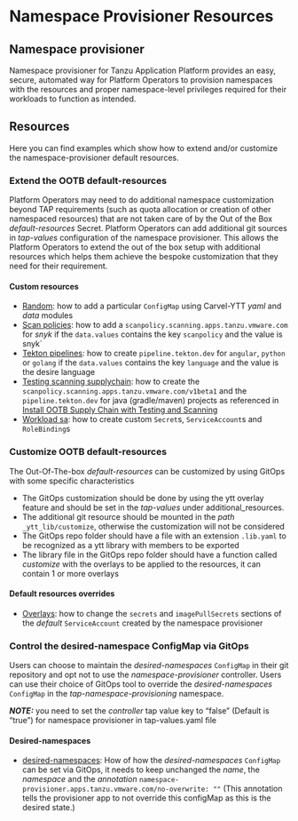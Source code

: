 # Namespace Provisioner Resources

## Namespace provisioner

Namespace provisioner for Tanzu Application Platform provides an easy, secure, automated way for Platform Operators to provision namespaces with the resources and proper namespace-level privileges required for their workloads to function as intended.


## Resources

Here you can find examples which show how to extend and/or customize the namespace-provisioner default resources.

### Extend the OOTB default-resources

Platform Operators may need to do additional namespace customization beyond TAP requirements (such as quota allocation or creation of other namespaced resources) that are not taken care of by the Out of the Box *default-resources* Secret. Platform Operators can add additional git sources in *tap-values* configuration of the namespace provisioner. This allows the Platform Operators to extend the out of the box setup with additional resources which helps them achieve the bespoke customization that they need for their requirement.

#### Custom resources

- [Random](./custom-resources/random/data-values-configmap.yaml):  how to add a particular `ConfigMap` using Carvel-YTT *yaml* and *data* modules
- [Scan policies](./custom-resources/scanpolicies/snyk-scanpolicies.yaml): how to add a `scanpolicy.scanning.apps.tanzu.vmware.com` for *snyk* if the `data.values` contains the key `scanpolicy` and the value is snyk`
- [Tekton pipelines](./custom-resources/tekton-pipelines): how to create `pipeline.tekton.dev` for `angular`, `python` or `golang` if the `data.values` contains the key `language` and the value is the desire language
- [Testing scanning supplychain](./custom-resources/testing-scanning-supplychain/tekton-pipeline-java.yaml): how to create the `scanpolicy.scanning.apps.tanzu.vmware.com/v1beta1` and the `pipeline.tekton.dev` for java (gradle/maven) projects as referenced in [Install OOTB Supply Chain with Testing and Scanning](https://docs.vmware.com/en/VMware-Tanzu-Application-Platform/1.4/tap/GUID-getting-started-add-test-and-security.html#install-ootb-supply-chain-with-testing-and-scanning-5)
- [Workload sa](./custom-resources/workload-sa/workload-sa-with-secrets.yaml): how to create custom `Secret`s, `ServiceAccount`s and `RoleBinding`s


### Customize OOTB default-resources

The Out-Of-The-box *default-resources* can be customized by using GitOps with some specific characteristics

- The GitOps customization should be done by using the ytt overlay feature and should be set in the *tap-values* under additional_resources.
- The additional git resource should be mounted in the *path* `_ytt_lib/customize`, otherwise the customization will not be considered
- The GitOps repo folder should have a file with an extension `.lib.yaml` to be recognized as a ytt library with members to be exported
- The library file in the GitOps repo folder should have a function called *customize* with the overlays to be applied to the resources, it can contain 1 or more overlays

#### Default resources overrides

- [Overlays](./default-resources-overrides/overlays/sa-secrets.lib.yaml): how to change the `secrets` and `imagePullSecrets` sections of the *default* `ServiceAccount` created by the namespace provisioner

### Control the desired-namespace ConfigMap via GitOps

Users can choose to maintain the *desired-namespaces* `ConfigMap` in their git repository and opt not to use the *namespace-provisioner* controller. Users can use their choice of GitOps tool to override the *desired-namespaces* `ConfigMap` in the *tap-namespace-provisioning* namespace.

***NOTE:*** you need to set the *controller* tap value key to “false” (Default is “true”) for namespace provisioner in tap-values.yaml file

#### Desired-namespaces

- [desired-namespaces](./desired-namespaces/gitops-managed-desired-namespaces.yaml):  How of how the *desired-namespaces* `ConfigMap` can be set via GitOps, it needs to keep unchanged the *name*, the *namespace* and the *annotation* `namespace-provisioner.apps.tanzu.vmware.com/no-overwrite: ""` (This annotation tells the provisioner app to not override this configMap as this is the desired state.)
